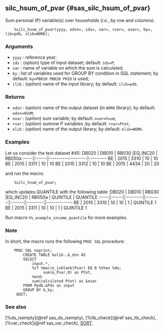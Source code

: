 ## silc_hsum_of_pvar {#sas_silc_hsum_of_pvar}
Sum personal (P) variable(s) over households (_i.e._, by row and columns).

~~~sas
	%silc_hsum_of_pvar(yyyy, odsn=, ids=, var=, rvar=, ovar=, by=, lib=pdb, olib=WORK);
~~~
		   				
### Arguments
* `yyyy` : reference year;  
* `ids` : (_option_) type of input dataset; default: `ids=P`;
* `var`  : name of variable on which the sum is calculated;
* `by`   : list of variables used for GROUP BY condition in SQL statement; by default: 
	`by=PB010 PB020 PHID` is used;
* `ilib` : (_option_) name of the input library; by default: `ilib=pdb`.
  
### Returns
* `odsn` : (_option_) name of the output dataset (in `WORK` library); by default: `odsn=HSUM`;
* `ovar` : (_option_) sum variable; by default: `ovar=hsum`;
* `rvar` : (_option_) sumrow P variables ;by default: `rvar=Ptot`;
* `olib` : (_option_) name of the output library; by default: `olib=WORK`.

### Examples
Let us consider the test dataset #45:
DB020 | DB010 |   RB030  |EQ_INC20 | RB050a
:----:|:-----:|----------:--------:|---------
 BE   | 2015  |   3310   |   10    |   10 
 BE   | 2015  |   3311   |   10    |   10 
 BE   | 2015  |   3312   |   10    |   10 
 BE   | 2015  |   4434   |   20	   |   20 

and run the macro:
	
~~~sas
	%silc_hsum_of_pvar;
~~~
which updates QUANTILE with the following table:
DB020 | DB010 |   RB030  |EQ_INC20 | RB050a | QUINTILE |    QUANTILE
:----:|:-----:|:--------:|:-------:|:------:|:--------:|:------------:
  BE  |	2015  |	  3310	 |   10	   |  10	|     1    |  QUINTILE  1
  BE  |	2015  |	  3311	 |   10	   |  10	|     1    |  QUINTILE  1

 
Run macro `%%_example_income_quantile` for more examples.

### Note
In short, the macro runs the following `PROC SQL` procedure:

~~~sas
	PROC SQL noprint;
		CREATE TABLE &olib..&_dsn AS 
		SELECT
			input.*,		    
			%if %macro_isblank(Pvar) EQ 0 %then %do;
				 sum(&_Pvar,0) as Ptot,
			%end;
			sum(calculated Ptot) as &ovar
		FROM Ppdb.&Pds as input 
		GROUP BY &_by;
	 QUIT;
~~~

### See also
[%ds_isempty](@ref sas_ds_isempty), [%lib_check](@ref sas_lib_check), [%var_check](@ref sas_var_check),
[SORT](http://support.sas.com/documentation/cdl/en/proc/61895/HTML/default/viewer.htm#a000057941.htm).